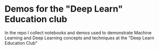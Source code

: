 # Demos for the "Deep Learn" Education club

In the repo I collect notebooks and demos used to demonstrate Machine Learning and Deep Learning concepts and techniques at the "Deep Learn Education Club"
